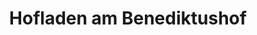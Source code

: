 ---
title: "Hofladen am Benediktushof"
url: /holzkirchen/hofladen-am-benediktushof/
shop: Lebensmittel
---